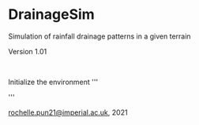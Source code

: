 # DrainageSim
 Simulation of rainfall drainage patterns in a given terrain

Version 1.01

</br>

Initialize the environment
'''

'''


rochelle.pun21@imperial.ac.uk, 2021
